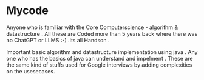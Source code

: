 # Mycode
Anyone who is familiar with the Core Computerscience - algorithm & datastructure . All these are Coded more than 5 years back where there was no ChatGPT or LLMS :-) .Its all Handson . 

Important basic algorithm and datastructure implementation using java .
Any one who has the basics of java can understand and impelment . These are the same kind of stuffs used for Google interviews by adding complexities on the usesecases. 
